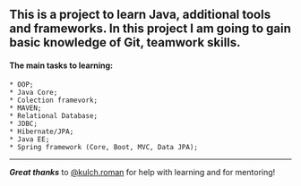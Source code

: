 
This is a project to learn Java, additional tools and frameworks. In this project I am going to gain basic knowledge of Git, teamwork skills.
---

#### The main tasks to learning: 
	* OOP;
	* Java Core;
	* Colection framevork;
	* MAVEN;
	* Relational Database;
	* JDBC;
	* Hibernate/JPA;
	* Java EE;
	* Spring framework (Core, Boot, MVC, Data JPA);

---

___Great thanks___ to [@kulch.roman](https://gitlab.com/kulch.roman) for help with learning and for mentoring!


